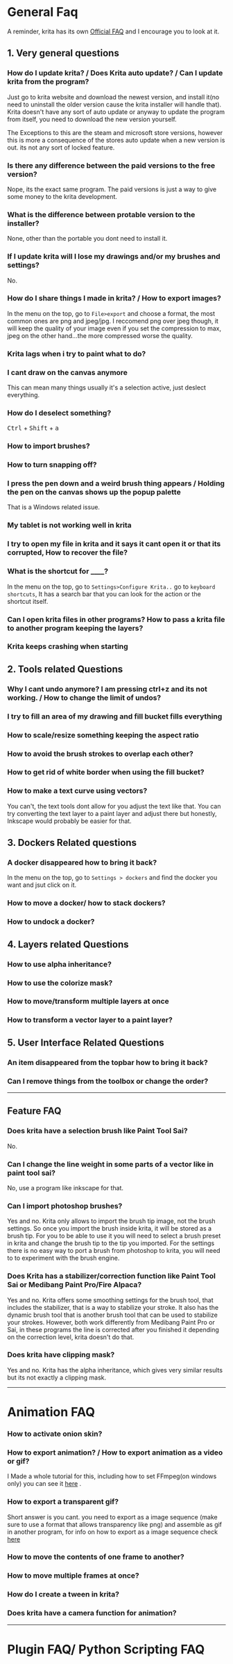 # General Faq
A reminder, krita has its own [Official FAQ](https://docs.krita.org/en/KritaFAQ.html) and I encourage you to look at it.

## 1. Very general questions

### How do I update krita? / Does Krita auto update? / Can I update krita from the program?
Just go to krita website and download the newest version, and install it(no need to uninstall the older version cause the krita installer will handle that).
Krita doesn't have any sort of auto update or anyway to update the program from itself, you need to download the new version yourself.

The Exceptions to this are the steam and microsoft store versions, however this is more a consequence of the stores auto update when a new version is out. its not any sort of locked feature.

### Is there any difference between the paid versions to the free version?
Nope, its the exact same program. The paid versions is just a way to give some money to the krita development.

### What is the difference between protable version to the installer?
None, other than the portable you dont need to install it.

### If I update krita will I lose my drawings and/or my brushes and settings?
No.

### How do I share things I made in krita? / How to export images?
In the menu on the top, go to `File>export` and choose a format, the most common ones are png and jpeg/jpg. I reccomend png over jpeg though, it will keep the quality of your image even if you set the compression to max, jpeg on the other hand...the more compressed worse the quality.

### Krita lags when i try to paint what to do?

### I cant draw on the canvas anymore
This can mean many things usually it's a selection active, just deslect everything.

### How do I deselect something?
<kbd>Ctrl</kbd> + <kbd>Shift</kbd> + <kbd>a</kbd>

### How to import brushes?

### How to turn snapping off?

### I press the pen down and a weird brush thing appears / Holding the pen on the canvas shows up the popup palette
That is a Windows related issue.

### My tablet is not working well in krita

### I try to open my file in krita and it says it cant open it or that its corrupted, How to recover the file?

### What is the shortcut for ____?
In the menu on the top, go to `Settings>Configure Krita..` go to `keyboard shortcuts`, It has a search bar that you can look for the action or the shortcut itself.

### Can I open krita files in other programs? How to pass a krita file to another program keeping the layers?

### Krita keeps crashing when starting


## 2. Tools related Questions



### Why I cant undo anymore? I am pressing ctrl+z and its not working. / How to change the limit of undos?

### I try to fill an area of my drawing and fill bucket fills everything

### How to scale/resize something keeping the aspect ratio

### How to avoid the brush strokes to overlap each other?

### How to get rid of white border when using the fill bucket?


### How to make a text curve using vectors?
You can't, the text tools dont allow for you adjust the text like that. You can try converting the text layer to a paint layer and adjust there but honestly, Inkscape would probably be easier for that.

## 3. Dockers Related questions

### A docker disappeared how to bring it back?
In the menu on the top, go to `Settings > dockers` and find the docker you want and jsut click on it.

### How to move a docker/ how to stack dockers?

### How to undock a docker?


## 4. Layers related Questions

### How to use alpha inheritance?

### How to use the colorize mask?

### How to move/transform multiple layers at once

### How to transform a vector layer to a paint layer?


## 5. User Interface Related Questions

### An item disappeared from the topbar how to bring it back?

### Can I remove things from the toolbox or change the order?


---
## Feature FAQ

### Does krita have a selection brush like Paint Tool Sai?
No.

### Can I change the line weight in some parts of a vector like in paint tool sai?
No, use a program like inkscape for that.

### Can I import photoshop brushes?
Yes and no. Krita only allows to import the brush tip image, not the brush settings. So once you import the brush inside krita, it will be stored as a brush tip.
For you to be able to use it you will need to select a brush preset in krita and change the brush tip to the tip you imported. For the settings there is no easy way to port a brush from photoshop to krita, you will need to to experiment with the brush engine.

### Does Krita has a stabilizer/correction function like Paint Tool Sai or Medibang Paint Pro/Fire Alpaca?
Yes and no. Krita offers some smoothing settings for the brush tool, that includes the stabilizer, that is a way to stabilize your stroke.
It also has the dynamic brush tool that is another brush tool that can be used to stabilize your strokes. 
However, both work differently from Medibang Paint Pro or Sai, in these programs the line is corrected after you finished it depending on the correction level, krita doesn't do that.

### Does krita have clipping mask?
Yes and no. Krita has the alpha inheritance, which gives very similar results but its not exactly a clipping mask.

---
# Animation FAQ

### How to activate onion skin?


### How to export animation? / How to export animation as a video or gif?
I Made a whole tutorial for this, including how to set FFmpeg(on windows only) you can see it [here](../tutorials/ffmpeg_krita_windows.md) .

### How to export a transparent gif?
Short answer is you cant. you need to export as a image sequence (make sure to use a format that allows transparency like png) and assemble as gif in another program, for info on how to export as a image sequence check [here](../tutorials/ffmpeg_krita_windows.md) 

### How to move the contents of one frame to another?

### How to move multiple frames at once?

### How do I create a tween in krita?

### Does krita have a camera function for animation?

---

# Plugin FAQ/ Python Scripting FAQ